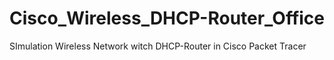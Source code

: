 # Cisco_Wireless_DHCP-Router_Office
SImulation Wireless Network witch DHCP-Router in Cisco Packet Tracer
